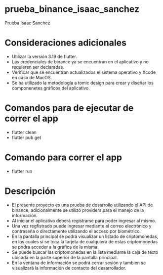 # prueba_binance_isaac_sanchez
 Prueba Isaac Sanchez
# Consideraciones adicionales
- Utilizar la versión 3.19 de flutter.
- Las credenciales de binance ya se encuentran en el aplicativo y no requieren ser declaradas.
- Verificar que se encuentran actualizados el sistema operativo y Xcode en caso de MacOS.
- Se ha utilizado la metodología a tomic design para crear y diseñar los componenetes gráficos del aplicativo.
# Comandos para de ejecutar  de correr el app
- flutter clean
- flutter pub get
# Comando para correr el app
- flutter run
# Descripción
- El presente proyecto es una prueba de desarrollo utilizando el API de binance, adicionalmente se utilizó providers para el manejo de la información.
- Al iniciar el aplicativo deberá registrarse para poder ingresar al mismo.
- Una vez regfistrado puede ingresar mediante el correo electrónico y contraseña o directamente utilizando el acceso por biométrico.
- En la pantalla principal se podrá visualizar un listado de criptomonedas, en los cuales si se toca la tarjeta de cualquiera de estas criptomonedas se podra acceder a la gráfica de la misma.
- Se puede buscar las criptomonedas en la lista mediante la caja de texto ubicada en la parte superior de la pantalla principal.
- En la ventana de información se podrá cerrar sesión y tambien se visualizará la información de contacto del desarrollador.
